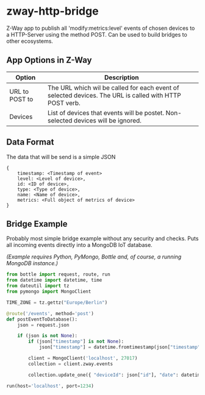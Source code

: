 # zway-http-bridge
Z-Way app to publish all 'modify:metrics:level' events of chosen devices to a HTTP-Server using the method POST. Can be used to build bridges to other ecosystems.

## App Options in Z-Way
Option | Description
--- | ---
URL to POST to | The URL which wil be called for each event of selected devices. The URL is called with HTTP POST verb.
Devices | List of devices that events will be postet. Non-selected devices will be ignored.

## Data Format
The data that will be send is a simple JSON
```
{
    timestamp: <Timestamp of event>
    level: <Level of device>,
    id: <ID of device>,
    type: <Type of device>,
    name: <Name of device>,
    metrics: <Full object of metrics of device>
}
```

## Bridge Example
Probably most simple bridge example without any security and checks. Puts all incoming events directly into a MongoDB IoT database.

_(Example requires Python, PyMongo, Bottle and, of course, a running MongoDB instance.)_

```python
from bottle import request, route, run
from datetime import datetime, time
from dateutil import tz
from pymongo import MongoClient

TIME_ZONE = tz.gettz("Europe/Berlin")

@route('/events', method='post')
def postEventToDatabase():
    json = request.json

    if (json is not None):
        if (json["timestamp"] is not None):
            json["timestamp"] = datetime.fromtimestamp(json["timestamp"] / 1000, TIME_ZONE)

        client = MongoClient('localhost', 27017)
        collection = client.zway.events

        collection.update_one({ "deviceId": json["id"], "date": datetime.combine(json["timestamp"].date(), time(tzinfo=TIME_ZONE)) }, { "$push": { "events": json } }, upsert=True )

run(host='localhost', port=1234)
```
